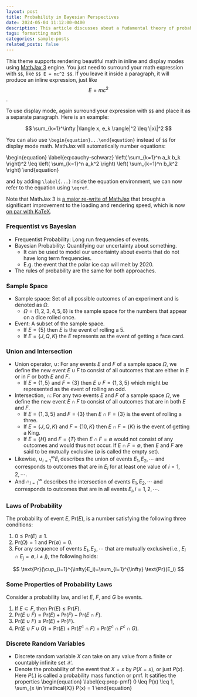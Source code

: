 ```yaml
---
layout: post
title: Probability in Bayesian Perspectives
date: 2024-05-04 11:12:00-0400
description: This article discusses about a fudamental theory of probability in the Bayesian Paradigms.
tags: formatting math
categories: sample-posts
related_posts: false
---
```


This theme supports rendering beautiful math in inline and display modes using [MathJax 3](https://www.mathjax.org/) engine. You just need to surround your math expression with `$$`, like `$$ E = mc^2 $$`. If you leave it inside a paragraph, it will produce an inline expression, just like $$ E = mc^2 $$.

To use display mode, again surround your expression with `$$` and place it as a separate paragraph. Here is an example:

$$
\sum_{k=1}^\infty |\langle x, e_k \rangle|^2 \leq \|x\|^2
$$

You can also use `\begin{equation}...\end{equation}` instead of `$$` for display mode math.
MathJax will automatically number equations:

\begin{equation}
\label{eq:cauchy-schwarz}
\left( \sum_{k=1}^n a_k b_k \right)^2 \leq \left( \sum_{k=1}^n a_k^2 \right) \left( \sum_{k=1}^n b_k^2 \right)
\end{equation}

and by adding `\label{...}` inside the equation environment, we can now refer to the equation using `\eqref`.

Note that MathJax 3 is [a major re-write of MathJax](https://docs.mathjax.org/en/latest/upgrading/whats-new-3.0.html) that brought a significant improvement to the loading and rendering speed, which is now [on par with KaTeX](http://www.intmath.com/cg5/katex-mathjax-comparison.php).

### Frequentist vs Bayesian
* Frequentist Probability: Long run frequencies of events.
* Bayesian Probability: Quantifying our uncertainty about something.
  * It can be used to model our uncertainty about events that do not have long term frequencies.
  * E.g. the event that the polar ice cap will melt by 2020.
* The rules of probability are the same for both approaches.

### Sample Space
* Sample space: Set of all possible outcomes of an experiment and is denoted as $\Omega$.
  * $\Omega = \{ 1, 2, 3, 4, 5, 6\}$ is the sample space for the numbers that appear on a dice rolled once.
* Event: A subset of the sample space.
  * If $E = \{ 5 \}$ then $E$ is the event of rolling a 5.
  * If $E = \{J, Q, K\}$ the $E$ represents as the event of getting a face card.

### Union and Intersection
* Union operator, $\cup$: For any events $E$ and $F$ of a sample space $\Omega$, we define the new event $E \cup F$ to consist of all outcomes that are either in $E$ or in $F$ or both $E$ and $F$.
  * If $E = \{1, 5\}$ and $F = \{3\}$ then $E \cup F = \{1,3,5\}$ which might be represented as the event of rolling an odd.
* Intersection, $\cap$: For any two events $E$ and $F$ of a sample space $\Omega$, we define the new event $E \cap F$ to consist of all outcomes that are in both $E$ and $F$.
  * If $E = \{1, 3, 5\}$ and $F = \{3\}$ then $E \cap F = \{3\}$ is the event of rolling a three.
  * If $E = \{J,Q,K\}$ and $F = \{10, K\}$ then $E \cap F = \{K\}$ is the event of getting a King.
  * If $E = \{H\}$ and $F = \{T\}$ then $E \cap F = \emptyset$ would not consist of any outcomes and would thus not occur. If $E \cap F = \emptyset$, then $E$ and $F$ are said to be mutually exclusive ($\emptyset$ is called the empty set).
* Likewise, $\cup_{i=1}^{\infty} E_i$ describes the union of events $E_1, E_2, \cdots$ and corresponds to outcomes that are in $E_i$  for at least one value of $i = 1, 2, \cdots$.
* And $\cap_{i=1}^{\infty}$ describes the intersection of events $E_1, E_2, \cdots$ and corresponds to outcomes that are in all events $E_i, i=1,2,\cdots$.

### Laws of Probability
The probability of event $E$, $\text{Pr}(E)$, is a number satisfying the following three conditions:
1. $0 \leq \text{Pr}(E) \leq 1$.
2. $\text{Pr}(\Omega) = 1$ and $\text{Pr}(\emptyset)=0$.
3. For any sequence of events $E_1, E_2, \cdots$ that are mutually exclusive(i.e., $E_i \cap E_j = \emptyset, i \neq j$), the following holds:

$$ \text{Pr}(\cup_{i=1}^{\infty}E_i)=\sum_{i=1}^{\infty} \text{Pr}(E_i) $$

### Some Properties of Probability Laws
Consider a probability law, and let $E$, $F$, and $G$ be events.
1. If $E \subset F$, then $\text{Pr}(E) \leq \text{Pr}(F)$.
2. $\text{Pr}(E \cup F) = \text{Pr}(E) + \text{Pr}(F) - \text{Pr}(E \cap F).$
3. $\text{Pr}(E \cup F) \leq \text{Pr}(E) + \text{Pr}(F).$
4. $\text{Pr}(E \cup F \cup G) = \text{Pr}(E) + \text{Pr}(E^c \cap F) + \text{Pr}(E^c \cap F^c \cap G).$

### Discrete Random Variables
* Discrete random variable $X$ can take on any value from a finite or countably infinite set $\mathcal{X}$.
* Denote the probability of the event that $X = x$ by $P(X=x)$, or just $P(x)$. Here $P(.)$ is called a probability mass function or pmf. It satifies the properties
\begin{equation}
\label{eq:prop-pmf}
0 \leq P(x) \leq 1, \sum_{x \in \mathcal{X}} P(x) = 1
\end{equation} 

